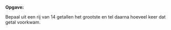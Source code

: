 **Opgave:** 

Bepaal uit een rij van 14 getallen het grootste en tel daarna hoeveel keer dat getal voorkwam.